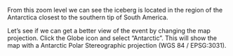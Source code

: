 <p>From this zoom level we can see
the iceberg is located in the region
of the Antarctica closest to the
southern tip of South America.</p>

<p>Let’s see if we can get a better view
of the event by changing the
map projection. Click the Globe
icon and select “Antarctic”. This will
show the map with a Antarctic Polar
Stereographic projection (WGS 84 /
EPSG:3031). </p>